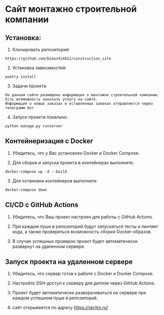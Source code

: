 # Сайт монтажно строительной компании

## Установка:
1. Клонировать репозиторий:

```
https://github.com/Dimon4ik812/construction_site
```

2. Установка зависимостей:

```
poetry install
```

3. Задачи проекта:

```
На данном сайте размещена информация о монтажно строительной компании. 
Есть возможность заказать услугу на сайте.
Информация о новых заказах и оставленных заявках отправляется через телеграмм бот
```

4. Запуск проекта локально: 

```
python manage.py runserver
```

## Контейнеризация с Docker

1. Убедитесь, что у Вас установлен Docker и Docker Compose.

2. Для сборки и запуска проекта в контейнерах выполните:
```
docker-compose up -d --build
```
3. Для остановки контейнеров выполните:
```
docker-compose down
```
## CI/CD с GitHub Actions

1. Убедитесь, что Ваш проект настроен для работы с GitHub Actions.

2. При каждом пуше в репозиторий будут запускаться тесты и линтинг кода, а также проверяться возможность сборки Docker-образов.

3. В случае успешных проверок проект будет автоматически развернут на удаленном сервере.

## Запуск проекта на удаленном сервере

1. Убедитесь, что сервер готов к работе с Docker и Docker Compose.

2. Настройте SSH-доступ к серверу для деплоя через GitHub Actions.

3. Проект будет автоматически разворачиваться на сервере при каждом успешном пуше в репозиторий.

4.  сайт открывается по адресу https://skritm.ru/